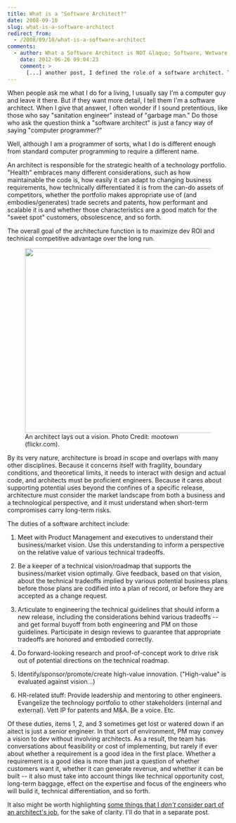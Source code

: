 ```yaml
---
title: What is a "Software Architect?"
date: 2008-09-10
slug: what-is-a-software-architect
redirect_from:
  - /2008/09/10/what-is-a-software-architect
comments:
  - author: What a Software Architect is NOT &laquo; Software, Wetware, Webware
    date: 2012-06-26 09:04:23
    comment: >
      [...] another post, I defined the role of a software architect. This post points out some duties that are not [...]
---
```

When people ask me what I do for a living, I usually say I'm a computer guy and leave it there. But if they want more detail, I tell them I'm a software architect. When I give that answer, I often wonder if I sound pretentious, like those who say "sanitation engineer" instead of "garbage man." Do those who ask the question think a "software architect" is just a fancy way of saying "computer programmer?"

Well, although I am a programmer of sorts, what I do is different enough from standard computer programming to require a different name.

An architect is responsible for the strategic health of a technology portfolio. "Health" embraces many different considerations, such as how maintainable the code is, how easily it can adapt to changing business requirements, how technically differentiated it is from the can-do assets of competitors, whether the portfolio makes appropriate use of (and embodies/generates) trade secrets and patents, how performant and scalable it is and whether those characteristics are a good match for the "sweet spot" customers, obsolescence, and so forth.

The overall goal of the architecture function is to maximize dev ROI and technical competitive advantage over the long run.

<figure><img title="An architect lays out a vision..." src="http://farm6.staticflickr.com/5291/5424759413_5c80125755_d.jpg" alt="" width="500" height="420" /><figcaption>An architect lays out a vision. Photo Credit: mootown (flickr.com).</figcaption></figure>

By its very nature, architecture is broad in scope and overlaps with many other disciplines. Because it concerns itself with fragility, boundary conditions, and theoretical limits, it needs to interact with design and actual code, and architects must be proficient engineers. Because it cares about supporting potential uses beyond the confines of a specific release, architecture must consider the market landscape from both a business and a technological perspective, and it must understand when short-term compromises carry long-term risks.

The duties of a software architect include:

1. Meet with Product Management and executives to understand their business/market vision. Use this understanding to inform a perspective on the relative value of various technical tradeoffs.

2. Be a keeper of a technical vision/roadmap that supports the business/market vision optimally. Give feedback, based on that vision, about the technical tradeoffs implied by various potential business plans before those plans are codified into a plan of record, or before they are accepted as a change request.

3. Articulate to engineering the technical guidelines that should inform a new release, including the considerations behind various tradeoffs -- and get formal buyoff from both engineering and PM on those guidelines. Participate in design reviews to guarantee that appropriate tradeoffs are honored and embodied correctly.

4. Do forward-looking research and proof-of-concept work to drive risk out of potential directions on the technical roadmap.

5. Identify/sponsor/promote/create high-value innovation. ("High-value" is evaluated against vision...)

6. HR-related stuff: Provide leadership and mentoring to other engineers. Evangelize the technology portfolio to other stakeholders (internal and external). Vett IP for patents and M&A. Be a voice. Etc.

Of these duties, items 1, 2, and 3 sometimes get lost or watered down if an aitect is just a senior engineer. In that sort of environment, PM may convey a vision to dev without involving architects. As a result, the team has conversations about feasibility or cost of implementing, but rarely if ever about whether a requirement is a good idea in the first place. Whether a requirement is a good idea is more than just a question of whether customers want it, whether it can generate revenue, and whether it can be built -- it also must take into account things like technical opportunity cost, long-term baggage, effect on the expertise and focus of the engineers who will build it, technical differentiation, and so forth.

It also might be worth highlighting <a href="what-a-software-architect-is-not.md">some things that I *don't* consider part of an architect's job</a>, for the sake of clarity. I'll do that in a separate post.
